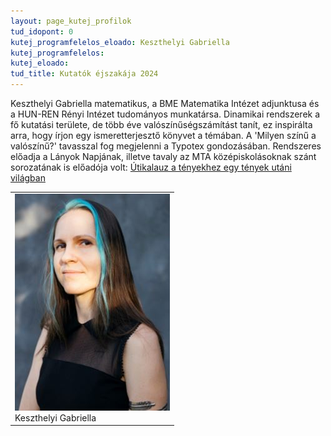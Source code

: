 ```yaml
---
layout: page_kutej_profilok
tud_idopont: 0
kutej_programfelelos_eloado: Keszthelyi Gabriella
kutej_programfelelos: 
kutej_eloado:
tud_title: Kutatók éjszakája 2024
---
```


Keszthelyi Gabriella matematikus, a BME Matematika Intézet adjunktusa és a HUN-REN Rényi Intézet tudományos munkatársa. 
Dinamikai rendszerek a fő kutatási területe, de több éve valószínűségszámítást tanít, ez inspirálta arra, hogy írjon egy ismeretterjesztő könyvet a témában.
A 'Milyen színű a valószínű?' tavasszal fog megjelenni a Typotex gondozásában. 
Rendszeres előadja a Lányok Napjának, illetve tavaly  az MTA középiskolásoknak szánt sorozatának is előadója volt: [Útikalauz a tényekhez egy tények utáni világban](https://www.youtube.com/watch?v=YgFD9PRSdG4  )  

<table class="picture">
<tr>
<td>

<div class="gallery">
    <img src="images/keszthelyi_gabriella.JPG" max-width="250" max-height="200">
  <div class="desc">Keszthelyi Gabriella</div>
</div>

</td>
</tr>
</table>
